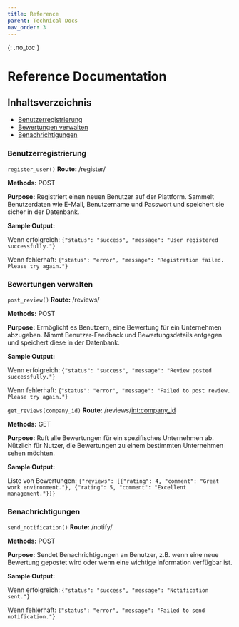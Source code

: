 ```yaml
---
title: Reference
parent: Technical Docs
nav_order: 3
---
```



{: .no_toc }

# Reference Documentation

## Inhaltsverzeichnis
- [Benutzerregistrierung](#benutzerregistrierung)
- [Bewertungen verwalten](#bewertungen-verwalten)
- [Benachrichtigungen](#benachrichtigungen)

### Benutzerregistrierung
`register_user()`
**Route:** /register/

**Methods:** POST

**Purpose:** Registriert einen neuen Benutzer auf der Plattform. Sammelt Benutzerdaten wie E-Mail, Benutzername und Passwort und speichert sie sicher in der Datenbank.

**Sample Output:**

Wenn erfolgreich: `{"status": "success", "message": "User registered successfully."}`

Wenn fehlerhaft: `{"status": "error", "message": "Registration failed. Please try again."}`

### Bewertungen verwalten
`post_review()`
**Route:** /reviews/

**Methods:** POST

**Purpose:** Ermöglicht es Benutzern, eine Bewertung für ein Unternehmen abzugeben. Nimmt Benutzer-Feedback und Bewertungsdetails entgegen und speichert diese in der Datenbank.

**Sample Output:**

Wenn erfolgreich: `{"status": "success", "message": "Review posted successfully."}`

Wenn fehlerhaft: `{"status": "error", "message": "Failed to post review. Please try again."}`

`get_reviews(company_id)`
**Route:** /reviews/<int:company_id>

**Methods:** GET

**Purpose:** Ruft alle Bewertungen für ein spezifisches Unternehmen ab. Nützlich für Nutzer, die Bewertungen zu einem bestimmten Unternehmen sehen möchten.

**Sample Output:**

Liste von Bewertungen: `{"reviews": [{"rating": 4, "comment": "Great work environment."}, {"rating": 5, "comment": "Excellent management."}]}`

### Benachrichtigungen
`send_notification()`
**Route:** /notify/

**Methods:** POST

**Purpose:** Sendet Benachrichtigungen an Benutzer, z.B. wenn eine neue Bewertung gepostet wird oder wenn eine wichtige Information verfügbar ist.

**Sample Output:**

Wenn erfolgreich: `{"status": "success", "message": "Notification sent."}`

Wenn fehlerhaft: `{"status": "error", "message": "Failed to send notification."}`
